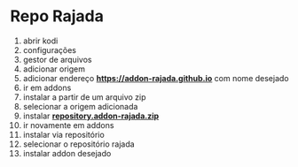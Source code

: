 # Repo Rajada

1. abrir kodi
2. configurações
3. gestor de arquivos
4. adicionar origem
5. adicionar endereço **https://addon-rajada.github.io** com nome desejado
6. ir em addons
7. instalar a partir de um arquivo zip
8. selecionar a origem adicionada
9. instalar **[repository.addon-rajada.zip](repository.addon-rajada.zip)**
10. ir novamente em addons
11. instalar via repositório
12. selecionar o repositório rajada
13. instalar addon desejado
